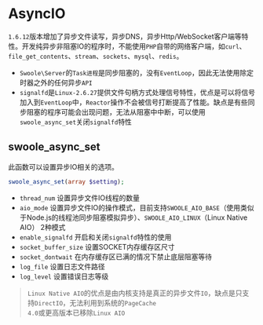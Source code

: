 # AsyncIO

 `1.6.12`版本增加了异步文件读写，异步DNS，异步Http/WebSocket客户端等特性。开发纯异步非阻塞IO的程序时，不能使用`PHP`自带的网络客户端，如`curl`、`file_get_contents`、`stream`、`sockets`、`mysql`、`redis`。

* `Swoole\Server`的`Task进程`是同步阻塞的，没有`EventLoop`，因此无法使用除定时器之外的任何异步`API`
* `signalfd`是`Linux-2.6.27`提供文件句柄方式处理信号特性，优点是可以将信号加入到`EventLoop`中，`Reactor`操作不会被信号打断提高了性能。缺点是有些同步阻塞的程序可能会出现问题，无法从阻塞中中断，可以使用`swoole_async_set`关闭`signalfd`特性

swoole_async_set
----
此函数可以设置异步IO相关的选项。

```php
swoole_async_set(array $setting);
```

* `thread_num` 设置异步文件IO线程的数量
* `aio_mode` 设置异步文件IO的操作模式，目前支持`SWOOLE_AIO_BASE`（使用类似于Node.js的线程池同步阻塞模拟异步）、`SWOOLE_AIO_LINUX`（Linux Native AIO） 2种模式
* `enable_signalfd` 开启和关闭`signalfd`特性的使用
* `socket_buffer_size` 设置SOCKET内存缓存区尺寸
* `socket_dontwait` 在内存缓存区已满的情况下禁止底层阻塞等待
* `log_file` 设置日志文件路径
* `log_level` 设置错误日志等级

> `Linux Native AIO`的优点是由内核支持是真正的异步文件`IO`，缺点是只支持`DirectIO`，无法利用到系统的`PageCache`  
> `4.0`或更高版本已移除`Linux AIO`
